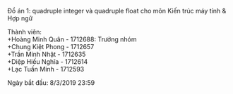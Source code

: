﻿Đồ án 1: quadruple integer và quadruple float cho môn Kiến trúc máy tính & Hợp ngữ

Thành viên:  
+Hoàng Minh Quân - 1712688: Trưởng nhóm  
+Chung Kiệt Phong - 1712657  
+Trần Minh Nhật - 1712635  
+Diệp Hiếu Nghĩa - 1712614  
+Lạc Tuấn Minh - 1712593  

Ngày bắt đầu: 8/3/2019 23:59
